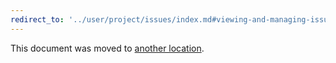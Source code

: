 ```yaml
---
redirect_to: '../user/project/issues/index.md#viewing-and-managing-issues'
---
```


This document was moved to [another location](../user/project/issues/index.md#viewing-and-managing-issues).

<!-- This redirect file can be deleted after February 1, 2021. -->
<!-- Before deletion, see: https://docs.gitlab.com/ee/development/documentation/#move-or-rename-a-page -->
